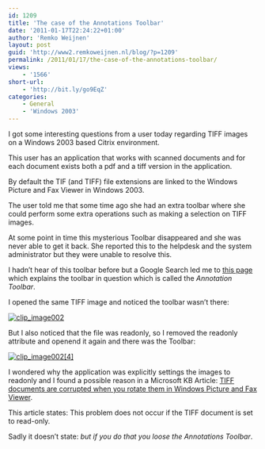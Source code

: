 ```yaml
---
id: 1209
title: 'The case of the Annotations Toolbar'
date: '2011-01-17T22:24:22+01:00'
author: 'Remko Weijnen'
layout: post
guid: 'http://www2.remkoweijnen.nl/blog/?p=1209'
permalink: /2011/01/17/the-case-of-the-annotations-toolbar/
views:
    - '1566'
short-url:
    - 'http://bit.ly/go9EqZ'
categories:
    - General
    - 'Windows 2003'
---
```


I got some interesting questions from a user today regarding TIFF images on a Windows 2003 based Citrix environment.

This user has an application that works with scanned documents and for each document exists both a pdf and a tiff version in the application.

By default the TIF (and TIFF) file extensions are linked to the Windows Picture and Fax Viewer in Windows 2003.

The user told me that some time ago she had an extra toolbar where she could perform some extra operations such as making a selection on TIFF images.

At some point in time this mysterious Toolbar disappeared and she was never able to get it back. She reported this to the helpdesk and the system administrator but they were unable to resolve this.

I hadn’t hear of this toolbar before but a Google Search led me to [this page](http://www.microsoft.com/resources/documentation/windows/xp/all/proddocs/en-us/image_toolbar.mspx?mfr=true) which explains the toolbar in question which is called the *Annotation Toolbar*.

I opened the same TIFF image and noticed the toolbar wasn’t there:

[![clip_image002](http://192.168.40.25:8081/wp-content/uploads/2011/01/clip_image002_thumb.jpg "clip_image002")](http://192.168.40.25:8081/wp-content/uploads/2011/01/clip_image002.jpg)

But I also noticed that the file was readonly, so I removed the readonly attribute and openend it again and there was the Toolbar:

[![clip_image002[4]](http://192.168.40.25:8081/wp-content/uploads/2011/01/clip_image0024_thumb.jpg "clip_image002[4]")](http://192.168.40.25:8081/wp-content/uploads/2011/01/clip_image0024.jpg)

I wondered why the application was explicitly settings the images to readonly and I found a possible reason in a Microsoft KB Article: [TIFF documents are corrupted when you rotate them in Windows Picture and Fax Viewer](http://support.microsoft.com/kb/970922).

This article states: This problem does not occur if the TIFF document is set to read-only.

Sadly it doesn’t state: *but if you do that you loose the Annotations Toolbar*.